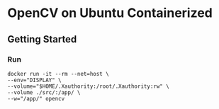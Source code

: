 # OpenCV on Ubuntu Containerized

## Getting Started

### Run

```docker
docker run -it --rm --net=host \ 
--env="DISPLAY" \
--volume="$HOME/.Xauthority:/root/.Xauthority:rw" \
--volume ./src/:/app/ \
--w="/app/" opencv
```
